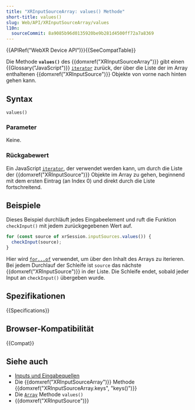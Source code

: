 ```yaml
---
title: "XRInputSourceArray: values() Methode"
short-title: values()
slug: Web/API/XRInputSourceArray/values
l10n:
  sourceCommit: 8a9085b96d0135920be9b281d4500ff72a7a8369
---
```


{{APIRef("WebXR Device API")}}{{SeeCompatTable}}

Die Methode **`values()`** des {{domxref("XRInputSourceArray")}} gibt einen {{Glossary("JavaScript")}} [`iterator`](/de/docs/Web/JavaScript/Reference/Global_Objects/Iterator) zurück, der über die Liste der im Array enthaltenen {{domxref("XRInputSource")}} Objekte von vorne nach hinten gehen kann.

## Syntax

```js-nolint
values()
```

### Parameter

Keine.

### Rückgabewert

Ein JavaScript [`iterator`](/de/docs/Web/JavaScript/Reference/Global_Objects/Iterator), der verwendet werden kann, um durch die Liste der {{domxref("XRInputSource")}} Objekte im Array zu gehen, beginnend mit dem ersten Eintrag (an Index 0) und direkt durch die Liste fortschreitend.

## Beispiele

Dieses Beispiel durchläuft jedes Eingabeelement und ruft die Funktion `checkInput()` mit jedem zurückgegebenen Wert auf.

```js
for (const source of xrSession.inputSources.values()) {
  checkInput(source);
}
```

Hier wird [`for...of`](/de/docs/Web/JavaScript/Reference/Statements/for...of) verwendet, um über den Inhalt des Arrays zu iterieren. Bei jedem Durchlauf der Schleife ist `source` das nächste {{domxref("XRInputSource")}} in der Liste. Die Schleife endet, sobald jeder Input an `checkInput()` übergeben wurde.

## Spezifikationen

{{Specifications}}

## Browser-Kompatibilität

{{Compat}}

## Siehe auch

- [Inputs und Eingabequellen](/de/docs/Web/API/WebXR_Device_API/Inputs)
- Die {{domxref("XRInputSourceArray")}} Methode {{domxref("XRInputSourceArray.keys", "keys()")}}
- Die [`Array`](/de/docs/Web/JavaScript/Reference/Global_Objects/Array) Methode `values()`
- {{domxref("XRInputSource")}}
